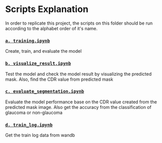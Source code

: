 # Scripts Explanation
In order to replicate this project, the scripts on this folder should be run according to the alphabet order of it's name.

### [`a. training.ipynb`](a.%20training.ipynb)
Create, train, and evaluate the model

### [`b. visualize_result.ipynb`](b.%20visualize_result.ipynb)
Test the model and check the model result by visualizing the predicted mask. Also, find the CDR value from predicted mask

### [`c. evaluate_segmentation.ipynb`](c.%20evaluate_segmentation.ipynb)
Evaluate the model performance base on the CDR value created from the predicted mask image. Also get the accuracy from the classification of glaucoma or non-glaucoma

### [`d. train_log.ipynb`](d.%20train_log.ipynb)
Get the train log data from wandb